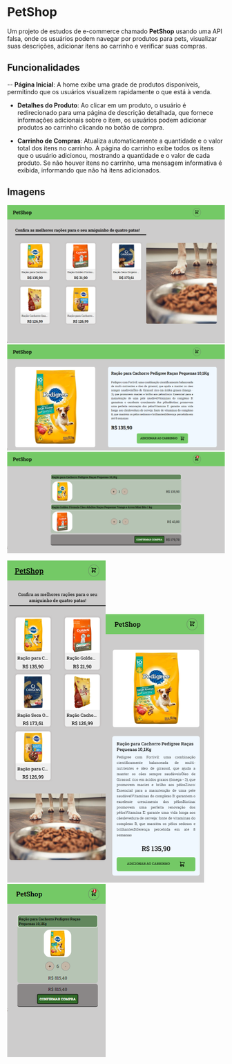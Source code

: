 # PetShop

Um projeto de estudos de e-commerce chamado **PetShop** usando uma API falsa, onde os usuários podem navegar por  produtos para pets, visualizar suas descrições, adicionar itens ao carrinho e verificar suas compras.  

## Funcionalidades

-- **Página Inicial**: A home exibe uma grade de produtos disponíveis, permitindo que os usuários visualizem rapidamente o que está à venda.  
  
- **Detalhes do Produto**: Ao clicar em um produto, o usuário é redirecionado para uma página de descrição detalhada, que fornece informações adicionais sobre o item, os usuários podem adicionar produtos ao carrinho clicando no botão de compra.

- **Carrinho de Compras**: Atualiza automaticamente a quantidade e o valor total dos itens no carrinho. A página do carrinho exibe todos os itens que o usuário adicionou, mostrando a quantidade e o valor de cada produto. Se não houver itens no carrinho, uma mensagem informativa é exibida, informando que não há itens adicionados.  

## Imagens

![Texto alternativo](imagensProjeto/monitor-home.png)![Texto alternativo](imagensProjeto/monitor-descricao.png)![Texto alternativo](imagensProjeto/monitor-carrinho.png)


![Texto alternativo](imagensProjeto/celularG-home.png)![Texto alternativo](imagensProjeto/celularG-descricao.png)![Texto alternativo](imagensProjeto/celularG-carrinho.png)
